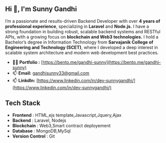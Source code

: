 ## Hi 👋, I'm Sunny Gandhi
I’m a passionate and results-driven Backend Developer with over **4 years of professional experience**, specializing in **Laravel** and **Node.js.** I have a strong foundation in building robust, scalable backend systems and RESTful APIs, with a growing focus on **blockchain and Web3 technologies.**
I hold a Bachelor’s degree in Information Technology from **Sarvajanik College of Engineering and Technology (SCET)**, where I developed a deep interest in scalable system architecture and modern web development best practices.

- 👨‍💻 **Portfolio :** [https://bento.me/gandhi-sunny](https://bento.me/gandhi-sunny)
- 📫 **Email:** [gandhisunny33@gmail.com](mailto:gandhisunny33@gmail.com)
- 📫 **LinkdIn:** [https://www.linkedin.com/in/dev-sunnygandhi/](https://www.linkedin.com/in/dev-sunnygandhi/)


## Tech Stack
  - **Frontend** : HTML,ejs template,Javascript,Jquery,Ajax
  - **Backend** : Laravel, Nodejs
  - **Blockchain** : Web3,Smart contract deployement
  - **Database** : MongoDB,MySql
  - **Version Control** : Git

